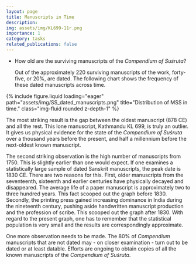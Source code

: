 ```yaml
---
layout: page
title: Manuscripts in Time
description:
img: assets/img/KL699-11r.png
importance: 1
category: tasks
related_publications: false
---
```


- How old are the surviving manuscripts of the _Compendium of Suśruta_?
  
  Out of the approximately 220 surviving manuscripts of the work, forty-five, or 20%, are dated. The following chart shows the frequency of these dated manuscripts across time.

{% include figure.liquid loading="eager" path="assets/img/SS_dated_manuscripts.png" title="Distribution of MSS in time." class="img-fluid rounded z-depth-1" %}

The most striking result is the gap between the oldest manuscript (878 CE) and all the rest.   This lone manuscript, Kathmandu KL 699, is truly an outlier.  It gives us physical evidence for the state of the _Compendium of Suśruta_ over a thousand years before the present, and half a millennium before the next-oldest known manuscript.

The second striking observation is the high number of manuscripts from 1750.  This is slightly earlier than one would expect.  If one examines a statistically large sample of dated Sanskrit manuscripts, the peak date is 1830 CE.  There are two reasons for this.  First, older manuscripts from the seventeenth, sixteenth and earlier centuries have physically decayed and disappeared.  The average life of a paper manuscript is approximately two to three hundred years.  This fact scooped out the graph before 1830.  Secondly, the printing press gained increasing dominance in India during the nineteenth century, pushing aside handwritten manuscript production and the profession of scribe.  This scooped out the graph after 1830.  With regard to the present graph, one has to remember that the statistical population is very small and the results are correspondingly approximate. 

One more observation needs to be made.  The 80% of _Compendium_ manuscripts that are not dated may - on closer examination - turn out to be dated or at least datable.  Efforts are ongoing to obtain copies of all the known manuscripts of the _Compendium of Suśruta_.
